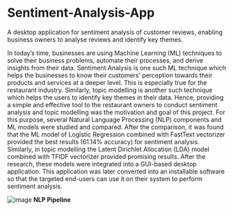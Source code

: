# Sentiment-Analysis-App
A desktop application for sentiment analysis of customer reviews, enabling business owners to analyse reviews and identify key themes.

In today’s time, businesses are using Machine Learning (ML) techniques to solve their business problems, automate their processes, and derive insights from their data. Sentiment Analysis is one such ML technique which helps the businesses to know their customers’ perception towards their products and services at a deeper level. This is especially true for the restaurant industry. Similarly, topic modelling is another such technique which helps the users to identify key themes in their data. Hence, providing a simple and effective tool to the restaurant owners to conduct sentiment analysis and topic modelling was the motivation and goal of this project. For this purpose, several Natural Language Processing (NLP) components and ML models were studied and compared. After the comparison, it was found that the ML model of Logistic Regression combined with FastText vectorizer provided the best results (61.14% accuracy) for sentiment analysis. Similarly, in topic modelling the Latent Dirichlet Allocation (LDA) model combined with TFIDF vectorizer provided promising results. After the research, these models were integrated into a GUI-based desktop application. This application was later converted into an installable software so that the targeted end-users can use it on their system to perform sentiment analysis. 

![image](https://github.com/user-attachments/assets/c941d07d-a80a-411b-9be5-ca665d68e0fa)
**NLP Pipeline**
